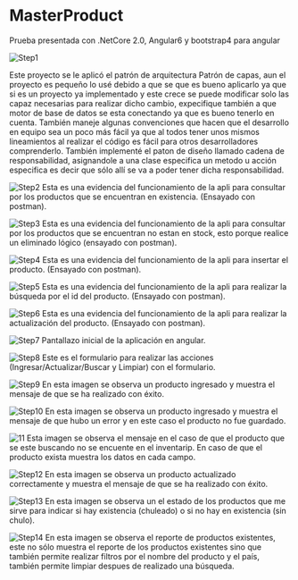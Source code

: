 # MasterProduct
Prueba presentada con .NetCore 2.0, Angular6 y bootstrap4 para angular


![Step1](https://raw.githubusercontent.com/yorianallyve/MasterProduct/master/Evidencias/1.png)


Este proyecto se le aplicó el patrón de arquitectura Patrón de capas, aun el proyecto es pequeño lo usé debido a que se que es bueno aplicarlo ya que si es un proyecto ya implementado y este crece se puede modificar solo las capaz necesarias para realizar dicho cambio, expecifique también a que motor de base de datos se esta conectando ya que es bueno tenerlo en cuenta. También maneje algunas convenciones que hacen que el desarrollo en equipo sea un poco más fácil ya que al todos tener unos mismos lineamientos al realizar el código es fácil para otros desarrolladores comprenderlo.
También implementé el paton de diseño llamado cadena de responsabilidad, asignandole a una clase especifica un metodo u acción especifica es decir que sólo allí se va a poder tener dicha responsabilidad.


![Step2](https://raw.githubusercontent.com/yorianallyve/MasterProduct/master/Evidencias/2.png)
Esta es una evidencia del funcionamiento de la apli para consultar por los productos que se encuentran en existencia. (Ensayado con postman).


![Step3](https://raw.githubusercontent.com/yorianallyve/MasterProduct/master/Evidencias/3.png)
Esta es una evidencia del funcionamiento de la apli para consultar por los productos que se encuentran no estan en stock, esto porque realice un eliminado lógico (ensayado con postman).


![Step4](https://raw.githubusercontent.com/yorianallyve/MasterProduct/master/Evidencias/4.png)
Esta es una evidencia del funcionamiento de la apli para insertar el producto. (Ensayado con postman).


![Step5](https://raw.githubusercontent.com/yorianallyve/MasterProduct/master/Evidencias/5.png)
Esta es una evidencia del funcionamiento de la apli para realizar la búsqueda por el id del producto. (Ensayado con postman).


![Step6](https://raw.githubusercontent.com/yorianallyve/MasterProduct/master/Evidencias/6.png)
Esta es una evidencia del funcionamiento de la apli para realizar la actualización del producto. (Ensayado con postman).


![Step7](https://raw.githubusercontent.com/yorianallyve/MasterProduct/master/Evidencias/7.png)
Pantallazo inicial de la aplicación en angular.


![Step8](https://raw.githubusercontent.com/yorianallyve/MasterProduct/master/Evidencias/8.png)
Este es el formulario para realizar las acciones (Ingresar/Actualizar/Buscar y Limpiar) con el formulario.


![Step9](https://raw.githubusercontent.com/yorianallyve/MasterProduct/master/Evidencias/9.png)
En esta imagen se observa un producto ingresado y muestra el mensaje de que se ha realizado con éxito.


![Step10](https://raw.githubusercontent.com/yorianallyve/MasterProduct/master/Evidencias/10.png)
En esta imagen se observa un producto ingresado y muestra el mensaje de que hubo un error y en este caso el producto no fue guardado.


![11](https://raw.githubusercontent.com/yorianallyve/MasterProduct/master/Evidencias/11.png)
Esta imagen se observa el mensaje en el caso de que el producto que se este buscando no se encuente en el inventarip. En caso de que el producto exista muestra los datos en cada campo.


![Step12](https://raw.githubusercontent.com/yorianallyve/MasterProduct/master/Evidencias/12.png)
En esta imagen se observa un producto actualizado correctamente y muestra el mensaje de que se ha realizado con éxito.


![Step13](https://raw.githubusercontent.com/yorianallyve/MasterProduct/master/Evidencias/13.png)
En esta imagen se observa un el estado de los productos que me sirve para indicar si hay existencia (chuleado) o si no hay en existencia (sin chulo).


![Step14](https://raw.githubusercontent.com/yorianallyve/MasterProduct/master/Evidencias/14.png)
En esta imagen se observa el reporte de productos existentes, este no sólo muestra el reporte de los productos existentes sino que también permite realizar filtros por el nombre del producto y el país, también permite limpiar despues de realizado una búsqueda.


